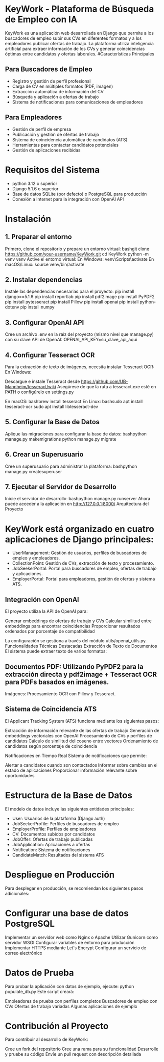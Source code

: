 # KeyWork - Plataforma de Búsqueda de Empleo con IA
KeyWork es una aplicación web desarrollada en Django que permite a los buscadores de empleo subir sus CVs en diferentes formatos y a los empleadores publicar ofertas de trabajo. La plataforma utiliza inteligencia artificial para extraer información de los CVs y generar coincidencias óptimas entre candidatos y ofertas laborales.
#Características Principales
## Para Buscadores de Empleo

- Registro y gestión de perfil profesional
- Carga de CV en múltiples formatos (PDF, imagen)
- Extracción automática de información del CV
- Búsqueda y aplicación a ofertas de trabajo
- Sistema de notificaciones para comunicaciones de empleadores

## Para Empleadores

- Gestión de perfil de empresa
- Publicación y gestión de ofertas de trabajo
- Sistema de coincidencia automática de candidatos (ATS)
- Herramientas para contactar candidatos potenciales
- Gestión de aplicaciones recibidas

# Requisitos del Sistema

- python 3.12 o superior
- Django 5.1.6 o superior
- Base de datos SQLite (por defecto) o PostgreSQL para producción
- Conexión a Internet para la integración con OpenAI API

# Instalación
## 1. Preparar el entorno
Primero, clone el repositorio y prepare un entorno virtual:
bashgit clone https://github.com/your-username/KeyWork.git
cd KeyWork
python -m venv venv
Active el entorno virtual:
En Windows:
venv\Scripts\activate
En macOS/Linux:
source venv/bin/activate
## 2. Instalar dependencias
Instale las dependencias necesarias para el proyecto:
pip install django==5.1.6
pip install reportlab
pip install pdf2image
pip install PyPDF2
pip install pytesseract
pip install Pillow
pip install openai
pip install python-dotenv
pip install numpy
## 3. Configurar OpenAI API
Cree un archivo .env en la raíz del proyecto (mismo nivel que manage.py) con su clave API de OpenAI:
OPENAI_API_KEY=su_clave_api_aqui
## 4. Configurar Tesseract OCR
Para la extracción de texto de imágenes, necesita instalar Tesseract OCR:
En Windows:

Descargue e instale Tesseract desde https://github.com/UB-Mannheim/tesseract/wiki
Asegúrese de que la ruta a tesseract.exe esté en PATH o configúrelo en settings.py

En macOS:
bashbrew install tesseract
En Linux:
bashsudo apt install tesseract-ocr
sudo apt install libtesseract-dev
## 5. Configurar la Base de Datos
Aplique las migraciones para configurar la base de datos:
bashpython manage.py makemigrations
python manage.py migrate
## 6. Crear un Superusuario
Cree un superusuario para administrar la plataforma:
bashpython manage.py createsuperuser
## 7. Ejecutar el Servidor de Desarrollo
Inicie el servidor de desarrollo:
bashpython manage.py runserver
Ahora puede acceder a la aplicación en http://127.0.0.1:8000/
Arquitectura del Proyecto
# KeyWork está organizado en cuatro aplicaciones de Django principales:

- UserManagement: Gestión de usuarios, perfiles de buscadores de empleo y empleadores.
- CollectionPoint: Gestión de CVs, extracción de texto y procesamiento.
- JobSeekerPortal: Portal para buscadores de empleo, ofertas de trabajo y aplicaciones.
- EmployerPortal: Portal para empleadores, gestión de ofertas y sistema ATS.

## Integración con OpenAI
El proyecto utiliza la API de OpenAI para:

Generar embeddings de ofertas de trabajo y CVs
Calcular similitud entre embeddings para encontrar coincidencias
Proporcionar resultados ordenados por porcentaje de compatibilidad

La configuración se gestiona a través del módulo utils/openai_utils.py.
Funcionalidades Técnicas Destacadas
Extracción de Texto de Documentos
El sistema puede extraer texto de varios formatos:

## Documentos PDF: Utilizando PyPDF2 para la extracción directa y pdf2image + Tesseract OCR para PDFs basados en imágenes.
Imágenes: Procesamiento OCR con Pillow y Tesseract.

## Sistema de Coincidencia ATS
El Applicant Tracking System (ATS) funciona mediante los siguientes pasos:

Extracción de información relevante de las ofertas de trabajo
Generación de embeddings vectoriales con OpenAI
Procesamiento de CVs y perfiles de candidatos
Cálculo de similitud del coseno entre vectores
Ordenamiento de candidatos según porcentaje de coincidencia

Notificaciones en Tiempo Real
Sistema de notificaciones que permite:

Alertar a candidatos cuando son contactados
Informar sobre cambios en el estado de aplicaciones
Proporcionar información relevante sobre oportunidades

# Estructura de la Base de Datos
El modelo de datos incluye las siguientes entidades principales:

- User: Usuarios de la plataforma (Django auth)
- JobSeekerProfile: Perfiles de buscadores de empleo
- EmployerProfile: Perfiles de empleadores
- CV: Documentos subidos por candidatos
- JobOffer: Ofertas de trabajo publicadas
- JobApplication: Aplicaciones a ofertas
- Notification: Sistema de notificaciones
- CandidateMatch: Resultados del sistema ATS

# Despliegue en Producción
Para desplegar en producción, se recomiendan los siguientes pasos adicionales:

# Configurar una base de datos PostgreSQL
Implementar un servidor web como Nginx o Apache
Utilizar Gunicorn como servidor WSGI
Configurar variables de entorno para producción
Implementar HTTPS mediante Let's Encrypt
Configurar un servicio de correo electrónico

# Datos de Prueba
Para probar la aplicación con datos de ejemplo, ejecute:
python populate_db.py
Este script creará:

Empleadores de prueba con perfiles completos
Buscadores de empleo con CVs
Ofertas de trabajo variadas
Algunas aplicaciones de ejemplo

# Contribución al Proyecto
Para contribuir al desarrollo de KeyWork:

Cree un fork del repositorio
Cree una rama para su funcionalidad
Desarrolle y pruebe su código
Envíe un pull request con descripción detallada
